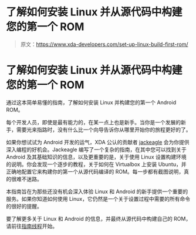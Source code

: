 # 了解如何安装 Linux 并从源代码中构建您的第一个 ROM

> 原文：<https://www.xda-developers.com/set-up-linux-build-first-rom/>

# 了解如何安装 Linux 并从源代码中构建您的第一个 ROM

通过这本简单易懂的指南，了解如何安装 Linux 并构建您的第一个 Android ROM。

每个开发人员，即使是最有能力的，在某一点上也是新手。当你是一个发展的新手，需要光来指路时，没有什么比一个向导告诉你从哪里开始你的旅程更好的了。

如果你想试试为 Android 开发的运气，XDA 公认的贡献者 [jackeagle](http://forum.xda-developers.com/member.php?u=5216756) 会为你提供深入编程的好机会。Jackeagle 编写了一个复杂的指南，在其中您可以找到关于 Android 及其基础知识的信息，以及更重要的是，关于使用 Linux 设置构建环境的说明。你会发现一个逐步的教程，关于如何在 Virtualbox 上安装 Ubuntu，并正确地配置它来构建你的第一个从源代码编译的 ROM。每一步都有截图说明，真的很难不迷路。

本指南旨在为那些还没有机会深入体验 Linux 和 Android 的新手提供一个重要的服务。如果你知道如何使用 Linux，它仍然是一个关于设置过程中需要的所有命令的很好的提醒。

要了解更多关于 Linux 和 Android 的信息，并最终从源代码中构建自己的 ROM，请前往[指南线程](http://forum.xda-developers.com/chef-central/android/guide-android-rom-development-t2814763)开始。